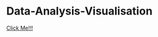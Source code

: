 # Data-Analysis-Visualisation

[Click Me!!!](https://github.com/TanishAfre/Data-Analysis-Visualisation/blob/main/DAV.pdf)
